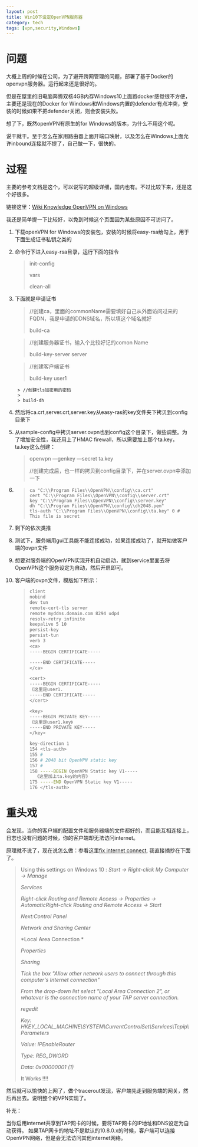 ```yaml
---
layout: post
title: Win10下设定OpenVPN服务器
category: tech
tags: [vpn,security,Windows]
---
```


# 问题

大概上周的时候在公司，为了避开跨网管理的问题，部署了基于Docker的openvpn服务器。运行起来还是很好的。

但是在屋里的旧电脑奔腾双核4GB内存Windows10上面跑docker感觉很不方便，主要还是现在的Docker for Windows和Windows内置的defender有点冲突，安装的时候如果不把defender关闭，则会安装失败。

想了下，既然openVPN有原生的for Windows的版本，为什么不用这个呢。

说干就干。至于怎么在家用路由器上面开端口映射，以及怎么在Windows上面允许inbound连接就不提了，自己做一下，很快的。

# 过程

主要的参考文档是这个，可以说写的超级详细，国内也有。不过比较下来，还是这个好很多。

链接这里：[Wiki Knowledge OpenVPN on Windows](https://wiki.teltonika.lt/view/OpenVPN_server_on_Windows)

我还是简单提一下比较好，以免到时候这个页面因为某些原因不可访问了。

1. 下载openVPN for Windows的安装包，安装的时候将easy-rsa给勾上，用于下面生成证书私钥之类的

2. 命令行下进入easy-rsa目录，运行下面的指令

   > init-config
   >
   > vars
   >
   > clean-all

3. 下面就是申请证书

   > //创建ca，里面的commonName需要填好自己从外面访问过来的FQDN，我是申请的DDNS域名，所以填这个域名就好
   >
   > build-ca

   > //创建服务器证书，输入个比较好记的comon Name
   >
   > build-key-server server

   > //创建客户端证书
   >
   > build-key user1

   		> //创建tls加密用的密码
   		>
   		> build-dh

4. 然后将ca.crt,server.crt,server.key从easy-ras的key文件夹下拷贝到config目录下

5. 从sample-config中拷贝server.ovpn也到config这个目录下，做些调整。为了增加安全性，我还用上了HMAC firewall，所以需要加上那个ta.key，ta.key这么创建：

   > openvpn —genkey —secret ta.key
   >
   > //创建完成后，也一样的拷贝到config目录下，并在server.ovpn中添加一下

6. > ```
   > ca "C:\\Program Files\\OpenVPN\\config\\ca.crt"
   > cert "C:\\Program Files\\OpenVPN\\config\\server.crt"
   > key "C:\\Program Files\\OpenVPN\\config\\server.key"
   > dh "C:\\Program Files\\OpenVPN\\config\\dh2048.pem"
   > tls-auth "C:\\Program Files\\OpenVPN\\config\\ta.key" 0 # This file is secret
   > ```

7. 剩下的依次类推

8. 测试下，服务端用gui工具能不能连接成功，如果连接成功了，就开始做客户端的ovpn文件

9. 想要对服务端的OpenVPN实现开机自动启动，就到service里面去将OpenVPN这个服务设定为自动，然后开启即可。

10. 客户端的ovpn文件，模版如下所示：

    > ```bash
    > client
    > nobind
    > dev tun
    > remote-cert-tls server
    > remote myddns.domain.com 8294 udp4
    > resolv-retry infinite
    > keepalive 5 10
    > persist-key
    > persist-tun
    > verb 3
    > <ca>
    > -----BEGIN CERTIFICATE-----
    > 
    > -----END CERTIFICATE-----
    > </ca>
    > 
    > <cert>
    > -----BEGIN CERTIFICATE-----
    > 《这里是user1.
    > -----END CERTIFICATE-----
    > </cert>
    > 
    > <key>
    > -----BEGIN PRIVATE KEY-----
    > 《这里是user1.key》
    > -----END PRIVATE KEY-----
    > </key>
    > 
    > key-direction 1
    > 154 <tls-auth>
    > 155 #
    > 156 # 2048 bit OpenVPN static key
    > 157 #
    > 158 -----BEGIN OpenVPN Static key V1-----
    >   《这里加上ta.key的内容》
    > 175 -----END OpenVPN Static key V1-----
    > 176 </tls-auth>
    > ```

# 重头戏

会发现，当你的客户端的配置文件和服务器端的文件都好的，而且能互相连接上，日志也没有问题的时候，你的客户端却无法访问internet。

原理就不说了，现在说怎么做：参看这里[fix internet connect](https://forums.openvpn.net/viewtopic.php?t=20765), 我直接摘抄在下面了。

> Using this settings on Windows 10 :
> *Start -> Right-click My Computer -> Manage*
>
> *Services*
>
> *Right-click Routing and Remote Access -> Properties -> AutomaticRight-click Routing and Remote Access -> Start*
>
> *Next:Control Panel*
>
> *Network and Sharing Center*
>
> *Local Area Connection *
>
> *Properties*
>
> *Sharing*
>
> *Tick the box "Allow other network users to connect through this computer's Internet connection"*
>
> *From the drop-down list select "Local Area Connection 2", or whatever is the connection name of your TAP server connection.*
>
> *regedit*
>
> *Key: HKEY_LOCAL_MACHINE\SYSTEM\CurrentControlSet\Services\Tcpip\Parameters*
>
> *Value: IPEnableRouter*
>
> *Type: REG_DWORD*
>
> *Data: 0x00000001 (1)*
>
> It Works !!!! 

然后就可以愉快的上网了，做个tracerout发现，客户端先走到服务端的网关，然后再出去。说明整个的VPN实现了。

补充：

当你启用internet共享到TAP网卡的时候，要将TAP网卡的IP地址和DNS设定为自动获得。
如果TAP网卡的地址不是默认的10.8.0.x的时候，客户端可以连接OpenVPN网络，但是会无法访问其他internet网络。
